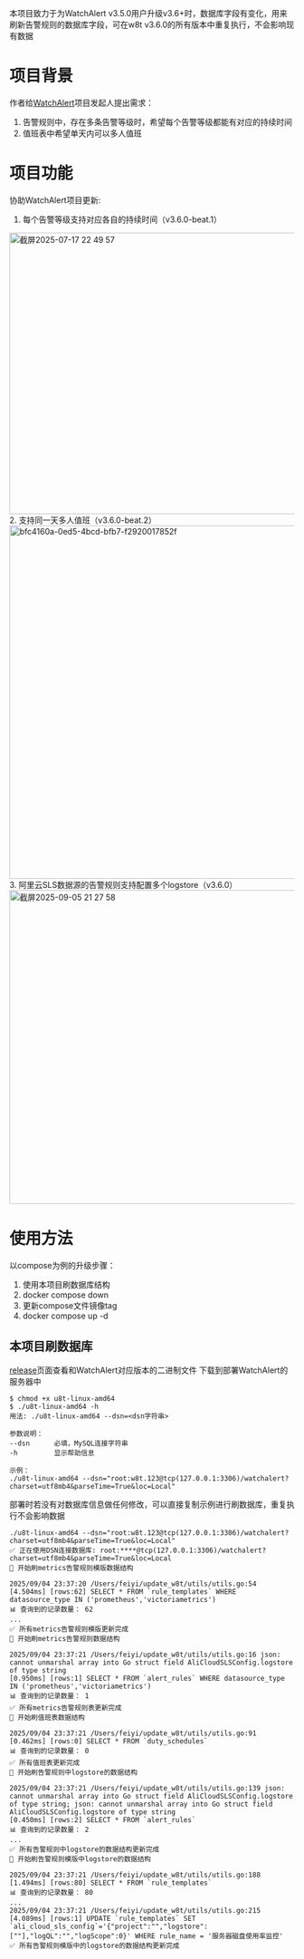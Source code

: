 本项目致力于为WatchAlert v3.5.0用户升级v3.6+时，数据库字段有变化，用来刷新告警规则的数据库字段，可在w8t v3.6.0的所有版本中重复执行，不会影响现有数据

# 项目背景
作者给[WatchAlert](https://github.com/opsre/WatchAlert)项目发起人提出需求：
1. 告警规则中，存在多条告警等级时，希望每个告警等级都能有对应的持续时间
2. 值班表中希望单天内可以多人值班

# 项目功能
协助WatchAlert项目更新:
1. 每个告警等级支持对应各自的持续时间（v3.6.0-beat.1）
<img width="1412" height="497" alt="截屏2025-07-17 22 49 57" src="https://github.com/user-attachments/assets/da0e5523-c863-470c-b754-17cbb4cfffff" />
2. 支持同一天多人值班（v3.6.0-beat.2）
<img width="1473" height="624" alt="bfc4160a-0ed5-4bcd-bfb7-f2920017852f" src="https://github.com/user-attachments/assets/5c3015ba-dc75-4b79-8df9-676b18e03bfe" />
3. 阿里云SLS数据源的告警规则支持配置多个logstore（v3.6.0）
<img width="1391" height="554" alt="截屏2025-09-05 21 27 58" src="https://github.com/user-attachments/assets/24175a2b-0bf6-4430-aba0-8c28dd6b2818" />


# 使用方法
以compose为例的升级步骤：
1. 使用本项目刷数据库结构
2. docker compose down
3. 更新compose文件镜像tag
4. docker compose up -d

## 本项目刷数据库
[release](https://github.com/mupeifeiyi/update_w8t/releases)页面查看和WatchAlert对应版本的二进制文件
下载到部署WatchAlert的服务器中
```shell
$ chmod +x u8t-linux-amd64
$ ./u8t-linux-amd64 -h
用法: ./u8t-linux-amd64 --dsn=<dsn字符串>

参数说明：
--dsn      必填，MySQL连接字符串
-h         显示帮助信息

示例：
./u8t-linux-amd64 --dsn="root:w8t.123@tcp(127.0.0.1:3306)/watchalert?charset=utf8mb4&parseTime=True&loc=Local"
```
部署时若没有对数据库信息做任何修改，可以直接复制示例进行刷数据库，重复执行不会影响数据
```shell
./u8t-linux-amd64 --dsn="root:w8t.123@tcp(127.0.0.1:3306)/watchalert?charset=utf8mb4&parseTime=True&loc=Local"
✅ 正在使用DSN连接数据库: root:****@tcp(127.0.0.1:3306)/watchalert?charset=utf8mb4&parseTime=True&loc=Local
📣 开始刷metrics告警规则模版数据结构

2025/09/04 23:37:20 /Users/feiyi/update_w8t/utils/utils.go:54
[4.504ms] [rows:62] SELECT * FROM `rule_templates` WHERE datasource_type IN ('prometheus','victoriametrics')
📊 查询到的记录数量： 62
...
✅ 所有metrics告警规则模版更新完成
📣 开始刷metrics告警规则数据结构

2025/09/04 23:37:21 /Users/feiyi/update_w8t/utils/utils.go:16 json: cannot unmarshal array into Go struct field AliCloudSLSConfig.logstore of type string
[0.950ms] [rows:1] SELECT * FROM `alert_rules` WHERE datasource_type IN ('prometheus','victoriametrics')
📊 查询到的记录数量： 1
✅ 所有metrics告警规则表更新完成
📣 开始刷值班表数据结构

2025/09/04 23:37:21 /Users/feiyi/update_w8t/utils/utils.go:91
[0.462ms] [rows:0] SELECT * FROM `duty_schedules`
📊 查询到的记录数量： 0
✅ 所有值班表更新完成
📣 开始刷告警规则中logstore的数据结构

2025/09/04 23:37:21 /Users/feiyi/update_w8t/utils/utils.go:139 json: cannot unmarshal array into Go struct field AliCloudSLSConfig.logstore of type string; json: cannot unmarshal array into Go struct field AliCloudSLSConfig.logstore of type string
[0.450ms] [rows:2] SELECT * FROM `alert_rules`
📊 查询到的记录数量： 2
...
✅ 所有告警规则中logstore的数据结构更新完成
📣 开始刷告警规则模版中logstore的数据结构

2025/09/04 23:37:21 /Users/feiyi/update_w8t/utils/utils.go:188
[1.494ms] [rows:80] SELECT * FROM `rule_templates`
📊 查询到的记录数量： 80
...
2025/09/04 23:37:21 /Users/feiyi/update_w8t/utils/utils.go:215
[4.089ms] [rows:1] UPDATE `rule_templates` SET `ali_cloud_sls_config`='{"project":"","logstore":[""],"logQL":"","logScope":0}' WHERE rule_name = '服务器磁盘使用率监控'
✅ 所有告警规则模版中的logstore的数据结构更新完成
```
